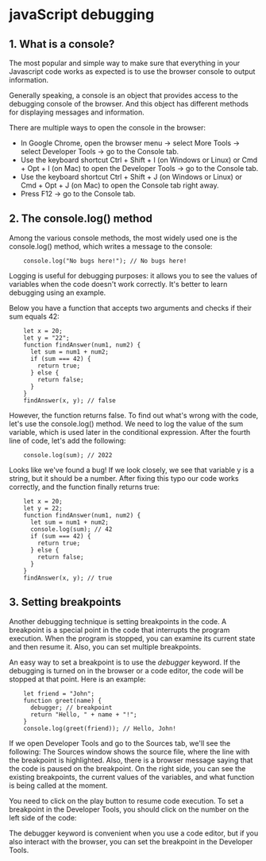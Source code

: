 # javaScript debugging

## 1. What is a console?
The most popular and simple way to make sure that everything in your Javascript
code works as expected is to use the browser console to output information.

Generally speaking, a console is an object that provides access to the debugging
console of the browser. And this object has different methods for displaying
messages and information.

There are multiple ways to open the console in the browser:
- In Google Chrome, open the browser menu → select More Tools → select Developer
  Tools → go to the Console tab.
- Use the keyboard shortcut Ctrl + Shift + I (on Windows or Linux) or
  Cmd + Opt + I (on Mac) to open the Developer Tools → go to the Console tab.
- Use the keyboard shortcut Ctrl + Shift + J (on Windows or Linux) or
  Cmd + Opt + J (on Mac) to open the Console tab right away.
- Press F12 → go to the Console tab.


## 2. The console.log() method
Among the various console methods, the most widely used one is the console.log()
method, which writes a message to the console:
```
    console.log("No bugs here!"); // No bugs here!
```
Logging is useful for debugging purposes: it allows you to see the values of
variables when the code doesn't work correctly. It's better to learn debugging
using an example. 

Below you have a function that accepts two arguments and checks if their sum equals 42:
```
    let x = 20;
    let y = "22";
    function findAnswer(num1, num2) {
      let sum = num1 + num2;
      if (sum === 42) {
        return true;
      } else {
        return false;
      }
    }
    findAnswer(x, y); // false
```
However, the function returns false. To find out what's wrong with the code,
let's use the console.log() method. We need to log the value of the sum variable,
which is used later in the conditional expression. After the fourth line of code,
let's add the following:
```
    console.log(sum); // 2022
```
Looks like we've found a bug! If we look closely, we see that variable y is a
string, but it should be a number. After fixing this typo our code works correctly,
and the function finally returns true:
```
    let x = 20;
    let y = 22;
    function findAnswer(num1, num2) {
      let sum = num1 + num2;
      console.log(sum); // 42
      if (sum === 42) {
        return true;
      } else {
        return false;
      }
    }
    findAnswer(x, y); // true
```

## 3. Setting breakpoints
Another debugging technique is setting breakpoints in the code. A breakpoint is
a special point in the code that interrupts the program execution. When the
program is stopped, you can examine its current state and then resume it. Also,
you can set multiple breakpoints.

An easy way to set a breakpoint is to use the *debugger* keyword. If the debugging
is turned on in the browser or a code editor, the code will be stopped at that
point. Here is an example:
```
    let friend = "John";
    function greet(name) {
      debugger; // breakpoint
      return "Hello, " + name + "!";
    }
    console.log(greet(friend)); // Hello, John!
```

If we open Developer Tools and go to the Sources tab, we'll see the following:
The Sources window shows the source file, where the line with the breakpoint is
highlighted. Also, there is a browser message saying that the code is paused on
the breakpoint. On the right side, you can see the existing breakpoints, the
current values of the variables, and what function is being called at the moment.

You need to click on the play button to resume code execution.
To set a breakpoint in the Developer Tools, you should click on the number on the
left side of the code: 

The debugger keyword is convenient when you use a code editor, but if you also
interact with the browser, you can set the breakpoint in the Developer Tools.
